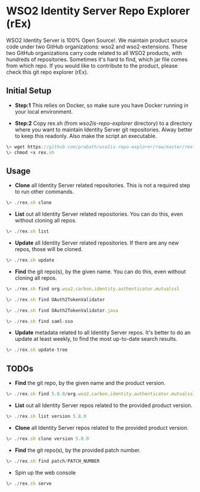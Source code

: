 # WSO2 Identity Server Repo Explorer (rEx)
WSO2 Identity Server is 100% Open Source!. We maintain  product source code under two GitHub organizations: wso2 and wso2-extensions. These two GitHub organizations carry code related to all WSO2 products, with hundreds of repositories. Sometimes it's hard to find, which jar file comes from which repo. If you would like to contribute to the product, please check this git repo explorer (rEx).

## Initial Setup
* **Step:1** This relies on Docker, so make sure you have Docker running in your local environment.

* **Step:2** Copy rex.sh (from *wso2is-repo-explorer* directory) to a directory where you want to maintain Identity Server git repositories. Alway better to keep this readonly. Also make the script an executable.
```javascript
\> wget https://github.com/prabath/wso2is-repo-explorer/raw/master/rex.sh
\> chmod +x rex.sh
```

## Usage 

* **Clone** all Identity Server related repositories. This is not a required step to run other commands.

```javascript
\> ./rex.sh clone
```
* **List** out all Identity Server related repositories. You can do this, even without cloning all repos.

```javascript
\> ./rex.sh list
```
* **Update** all Identity Server related repositories. If there are any new repos, those will be cloned. 

```javascript
\> ./rex.sh update
```

* **Find** the git repo(s), by the given name. You can do this, even without cloning all repos.

```javascript
\> ./rex.sh find org.wso2.carbon.identity.authenticator.mutualssl

\> ./rex.sh find OAuth2TokenValidator

\> ./rex.sh find OAuth2TokenValidator.java

\> ./rex.sh find saml-sso
```

* **Update** metadata related to all Identity Server repos. It's better to do an update at least weekly, to find the most up-to-date search results. 

```javascript
\> ./rex.sh update-tree
```

## TODOs

* **Find** the git repo, by the given name and the product version.

```javascript
\> ./rex.sh find 5.8.0/org.wso2.carbon.identity.authenticator.mutualssl
```

* **List** out all Identity Server repos related to the provided product version.

```javascript
\> ./rex.sh list version 5.8.0
```

* **Clone** all Identity Server repos related to the provided product version.

```javascript
\> ./rex.sh clone version 5.8.0
```

* **Find** the git repo(s), by the provided patch number.

```javascript
\> ./rex.sh find patch/PATCH_NUMBER
```

* Spin up the web console

```javascript
\> ./rex.sh serve
```
